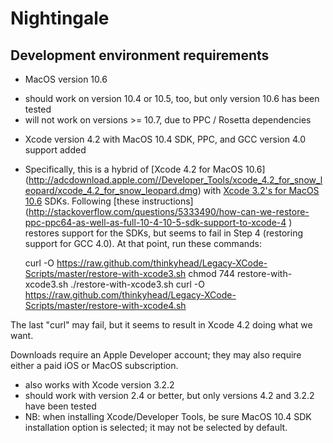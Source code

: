 Nightingale
===========

Development environment requirements
------------------------------------
* MacOS version 10.6 
 - should work on version 10.4 or 10.5, too, but only version 10.6 has been tested
 - will not work on versions >= 10.7, due to PPC / Rosetta dependencies
* Xcode version 4.2 with MacOS 10.4 SDK, PPC, and GCC version 4.0 support added 
 - Specifically, this is a hybrid of [Xcode 4.2 for MacOS 10.6] (http://adcdownload.apple.com//Developer_Tools/xcode_4.2_for_snow_leopard/xcode_4.2_for_snow_leopard.dmg)
 with [Xcode 3.2's for MacOS 10.6](http://adcdownload.apple.com//Developer_Tools/xcode_3.2.6_and_ios_sdk_4.3__final/xcode_3.2.6_and_ios_sdk_4.3.dmg) SDKs.
 Following [these instructions] (http://stackoverflow.com/questions/5333490/how-can-we-restore-ppc-ppc64-as-well-as-full-10-4-10-5-sdk-support-to-xcode-4
) restores support for the SDKs, but seems to fail in Step 4 (restoring support for GCC 4.0). At that point, run these commands:

    curl -O https://raw.github.com/thinkyhead/Legacy-XCode-Scripts/master/restore-with-xcode3.sh
    chmod 744 restore-with-xcode3.sh
    ./restore-with-xcode3.sh
    curl -O https://raw.github.com/thinkyhead/Legacy-XCode-Scripts/master/restore-with-xcode4.sh

The last "curl" may fail, but it seems to result in Xcode 4.2 doing what we want.

Downloads require an Apple Developer account; they may also require either a paid iOS or MacOS subscription.
 - also works with Xcode version 3.2.2
 - should work with version 2.4 or better, but only versions 4.2 and 3.2.2 have been tested
 - NB: when installing Xcode/Developer Tools, be sure MacOS 10.4 SDK installation option is selected; it may not be selected by default.

